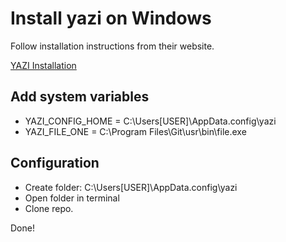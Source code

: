 # Install yazi on Windows

Follow installation instructions from their website.

[YAZI Installation](https://yazi-rs.github.io/docs/installation)

## Add system variables

- YAZI_CONFIG_HOME = C:\Users\[USER]\AppData\.config\yazi
- YAZI_FILE_ONE = C:\Program Files\Git\usr\bin\file.exe

## Configuration

- Create folder: C:\Users\[USER]\AppData\.config\yazi
- Open folder in terminal
- Clone repo.

Done!
